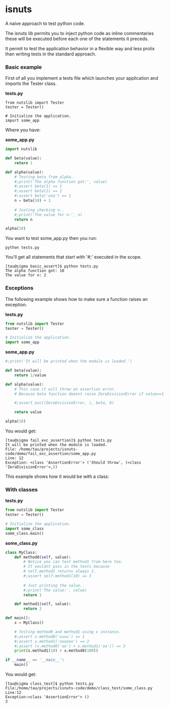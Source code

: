 # isnuts

A naive approach to test python code.

The isnuts lib permits you to inject python code as inline commentaries these
will be executed before each one of the statements it preceds.

It permit to test the application behavior in a flexible way and less prolix
than writing tests in the standard approach.



### Basic example

First of all you implement a tests file which launches your application and imports
the Tester class.

**tests.py**

~~~
from nutslib import Tester
tester = Tester()

# Initialize the application.
import some_app

~~~


Where you have:

**some_app.py**

~~~python
import nutslib

def beta(value):
    return 1

def alpha(value):
    # Testing beta from alpha..
    #;print('The alpha function got:', value)
    #;assert beta(1) == 1
    #;assert beta(2) == 1
    #;assert beta('ooo') == 1
    n = beta(10) + 1
    
    # Justing checking n..
    #;print('The value for n:', n)
    return n

alpha(10)


~~~

You want to test some_app.py then you run:

~~~
python tests.py
~~~

You'll get all statements that start with '#;' executed in the scope.

~~~
[tau@sigma basic_assert]$ python tests.py 
The alpha function got: 10
The value for n: 2

~~~

### Exceptions

The following example shows how to make sure a function
raises an exception.

**tests.py**

~~~python
from nutslib import Tester
tester = Tester()

# Initialize the application.
import some_app
~~~

**some_app.py**

~~~python
#;print('It will be printed when the module is loaded.')

def beta(value):
    return 1/value

def alpha(value):
    # This case it will throw an assertion error.
    # Because beta function doesnt raise ZeroDivisionError if value==1.

    #;assert_exc((ZeroDivisionError, ), beta, 0)

    return value 

alpha(10)

~~~

You would get:


~~~
[tau@sigma fail_exc_assertion]$ python tests.py 
It will be printed when the module is loaded.
File: /home/tau/projects/isnuts-code/demo/fail_exc_assertion/some_app.py
Line: 12
Exception: <class 'AssertionError'> ('Should throw', (<class 'ZeroDivisionError'>,))

~~~


This example shows how it would be with a class:

### With classes

**tests.py**

~~~python
from nutslib import Tester
tester = Tester()

# Initialize the application.
import some_class
some_class.main()
~~~

**some_class.py**

~~~python
class MyClass:
    def method0(self, value):
        # Notice you can test method1 from here too.
        # It wouldnt pass in the tests because
        # self.method1 returns always 2.
        #;assert self.method1(10) == 3
        
        # Just printing the value..
        #;print('The value:', value)
        return 1

    def method1(self, value):
        return 2

def main():
    x = MyClass()

    # Testing method0 and method1 using x instance.
    #;assert x.method0('uuuu') == 1
    #;assert x.method1('oooooo') == 2
    #;assert (x.method0('oo') + x.method1('oo')) == 3
    print(x.method1(10) + x.method0(100))

if __name__ == '__main__':
    main()

~~~

You would get:

~~~
[tau@sigma class_test]$ python tests.py 
File:/home/tau/projects/isnuts-code/demo/class_test/some_class.py
Line:12
Exception:<class 'AssertionError'> ()
3

~~~



